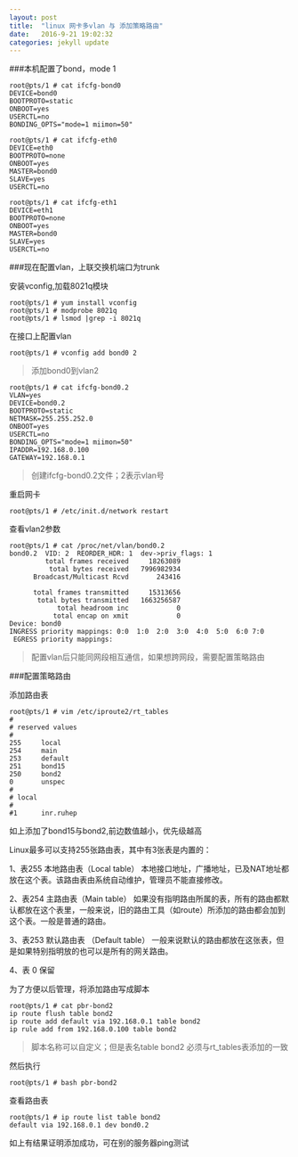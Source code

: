 ```yaml
---
layout: post
title:  "linux 网卡多vlan 与 添加策略路由"
date:   2016-9-21 19:02:32 
categories: jekyll update
---
```


###本机配置了bond，mode 1

	root@pts/1 # cat ifcfg-bond0
	DEVICE=bond0
	BOOTPROTO=static
	ONBOOT=yes
	USERCTL=no
	BONDING_OPTS="mode=1 miimon=50" 

	root@pts/1 # cat ifcfg-eth0 
	DEVICE=eth0
	BOOTPROTO=none
	ONBOOT=yes
	MASTER=bond0 
	SLAVE=yes
	USERCTL=no

	root@pts/1 # cat ifcfg-eth1
	DEVICE=eth1
	BOOTPROTO=none
	ONBOOT=yes
	MASTER=bond0 
	SLAVE=yes
	USERCTL=no

###现在配置vlan，上联交换机端口为trunk

安装vconfig,加载8021q模块

	root@pts/1 # yum install vconfig
	root@pts/1 # modprobe 8021q
	root@pts/1 # lsmod |grep -i 8021q

在接口上配置vlan

	root@pts/1 # vconfig add bond0 2

> 添加bond0到vlan2

	root@pts/1 # cat ifcfg-bond0.2 
	VLAN=yes
	DEVICE=bond0.2
	BOOTPROTO=static
	NETMASK=255.255.252.0
	ONBOOT=yes
	USERCTL=no
	BONDING_OPTS="mode=1 miimon=50"
	IPADDR=192.168.0.100
	GATEWAY=192.168.0.1

> 创建ifcfg-bond0.2文件；2表示vlan号

重启网卡

	root@pts/1 # /etc/init.d/network restart

查看vlan2参数

	root@pts/1 # cat /proc/net/vlan/bond0.2 
	bond0.2  VID: 2  REORDER_HDR: 1  dev->priv_flags: 1
	         total frames received     18263089
	          total bytes received   7996982934
	      Broadcast/Multicast Rcvd       243416
	
	      total frames transmitted     15313656
	       total bytes transmitted   1663256587
	            total headroom inc            0
	           total encap on xmit            0
	Device: bond0
	INGRESS priority mappings: 0:0  1:0  2:0  3:0  4:0  5:0  6:0 7:0
	 EGRESS priority mappings: 

> 配置vlan后只能同网段相互通信，如果想跨网段，需要配置策略路由

###配置策略路由

添加路由表

	root@pts/1 # vim /etc/iproute2/rt_tables    
	#
	# reserved values
	#
	255     local
	254     main
	253     default
	251     bond15
	250     bond2
	0       unspec
	#
	# local
	#
	#1      inr.ruhep

> 
如上添加了bond15与bond2,前边数值越小，优先级越高
> 
Linux最多可以支持255张路由表，其中有3张表是内置的：
> 
1、表255 本地路由表（Local table） 本地接口地址，广播地址，已及NAT地址都放在这个表。该路由表由系统自动维护，管理员不能直接修改。
> 
2、表254 主路由表（Main table） 如果没有指明路由所属的表，所有的路由都默认都放在这个表里，一般来说，旧的路由工具（如route）所添加的路由都会加到这个表。一般是普通的路由。
> 
3、表253 默认路由表 （Default table） 一般来说默认的路由都放在这张表，但是如果特别指明放的也可以是所有的网关路由。
> 
4、表 0 保留

为了方便以后管理，将添加路由写成脚本

	root@pts/1 # cat pbr-bond2
	ip route flush table bond2
	ip route add default via 192.168.0.1 table bond2
	ip rule add from 192.168.0.100 table bond2

> 脚本名称可以自定义；但是表名table bond2 必须与rt_tables表添加的一致

然后执行

	root@pts/1 # bash pbr-bond2

查看路由表

	root@pts/1 # ip route list table bond2
	default via 192.168.0.1 dev bond0.2

> 
如上有结果证明添加成功，可在别的服务器ping测试